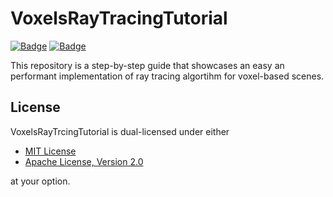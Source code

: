 # VoxelsRayTracingTutorial

[![Badge](https://img.shields.io/badge/Language-Rust-brightgreen.svg)](https://www.rust-lang.org/)
[![Badge](https://img.shields.io/badge/Engine-Bevy-brightgreen.svg)](https://github.com/bevyengine/bevy)

This repository is a step-by-step guide that showcases an easy an performant implementation of ray tracing algortihm for voxel-based scenes.

## License

VoxelsRayTrcingTutorial is dual-licensed under either

- [MIT License](http://opensource.org/licenses/MIT)
- [Apache License, Version 2.0](http://www.apache.org/licenses/LICENSE-2.0)

at your option.